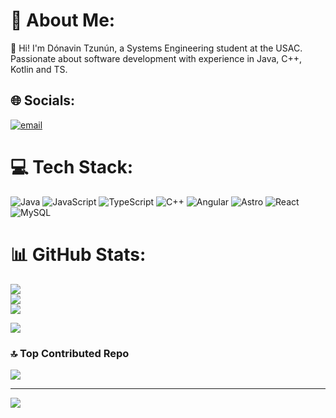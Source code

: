 # 💫 About Me:
👋 Hi! I'm Dónavin Tzunún, a Systems Engineering student at the USAC. Passionate about software development with experience in Java, C++, Kotlin and TS.


## 🌐 Socials:
[![email](https://img.shields.io/badge/Email-D14836?logo=gmail&logoColor=white)](mailto:tzunundonavin@gmail.com) 

# 💻 Tech Stack:
![Java](https://img.shields.io/badge/java-%23ED8B00.svg?style=for-the-badge&logo=openjdk&logoColor=white) ![JavaScript](https://img.shields.io/badge/javascript-%23323330.svg?style=for-the-badge&logo=javascript&logoColor=%23F7DF1E) ![TypeScript](https://img.shields.io/badge/typescript-%23007ACC.svg?style=for-the-badge&logo=typescript&logoColor=white) ![C++](https://img.shields.io/badge/c++-%2300599C.svg?style=for-the-badge&logo=c%2B%2B&logoColor=white) ![Angular](https://img.shields.io/badge/angular-%23DD0031.svg?style=for-the-badge&logo=angular&logoColor=white) ![Astro](https://img.shields.io/badge/astro-%232C2052.svg?style=for-the-badge&logo=astro&logoColor=white) ![React](https://img.shields.io/badge/react-%2320232a.svg?style=for-the-badge&logo=react&logoColor=%2361DAFB) ![MySQL](https://img.shields.io/badge/mysql-4479A1.svg?style=for-the-badge&logo=mysql&logoColor=white)
# 📊 GitHub Stats:
![](https://github-readme-stats.vercel.app/api?username=NaviM02&theme=dark&hide_border=false&include_all_commits=false&count_private=false)<br/>
![](https://nirzak-streak-stats.vercel.app/?user=NaviM02&theme=dark&hide_border=false)<br/>
![](https://github-readme-stats.vercel.app/api/top-langs/?username=NaviM02&theme=dark&hide_border=false&include_all_commits=false&count_private=false&layout=compact)

![](https://quotes-github-readme.vercel.app/api?type=horizontal&theme=radical)

### 🔝 Top Contributed Repo
![](https://github-contributor-stats.vercel.app/api?username=NaviM02&limit=5&theme=dark&combine_all_yearly_contributions=true)

---
[![](https://visitcount.itsvg.in/api?id=NaviM02&icon=0&color=0)](https://visitcount.itsvg.in)

<!-- Proudly created with GPRM ( https://gprm.itsvg.in ) -->
